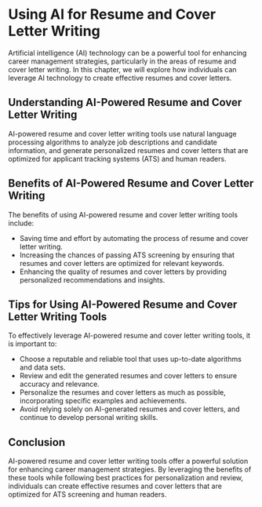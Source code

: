 Using AI for Resume and Cover Letter Writing
=====================================================================================

Artificial intelligence (AI) technology can be a powerful tool for enhancing career management strategies, particularly in the areas of resume and cover letter writing. In this chapter, we will explore how individuals can leverage AI technology to create effective resumes and cover letters.

Understanding AI-Powered Resume and Cover Letter Writing
--------------------------------------------------------

AI-powered resume and cover letter writing tools use natural language processing algorithms to analyze job descriptions and candidate information, and generate personalized resumes and cover letters that are optimized for applicant tracking systems (ATS) and human readers.

Benefits of AI-Powered Resume and Cover Letter Writing
------------------------------------------------------

The benefits of using AI-powered resume and cover letter writing tools include:

* Saving time and effort by automating the process of resume and cover letter writing.
* Increasing the chances of passing ATS screening by ensuring that resumes and cover letters are optimized for relevant keywords.
* Enhancing the quality of resumes and cover letters by providing personalized recommendations and insights.

Tips for Using AI-Powered Resume and Cover Letter Writing Tools
---------------------------------------------------------------

To effectively leverage AI-powered resume and cover letter writing tools, it is important to:

* Choose a reputable and reliable tool that uses up-to-date algorithms and data sets.
* Review and edit the generated resumes and cover letters to ensure accuracy and relevance.
* Personalize the resumes and cover letters as much as possible, incorporating specific examples and achievements.
* Avoid relying solely on AI-generated resumes and cover letters, and continue to develop personal writing skills.

Conclusion
----------

AI-powered resume and cover letter writing tools offer a powerful solution for enhancing career management strategies. By leveraging the benefits of these tools while following best practices for personalization and review, individuals can create effective resumes and cover letters that are optimized for ATS screening and human readers.
